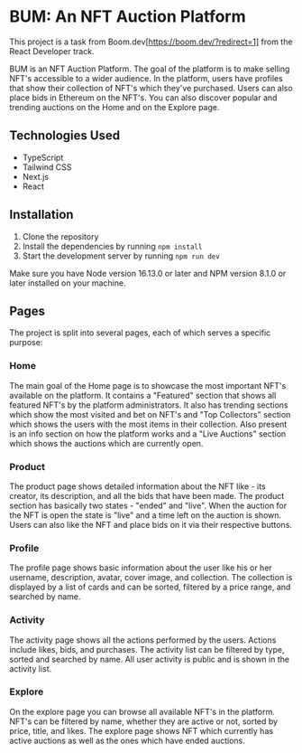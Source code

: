 # BUM: An NFT Auction Platform

This project is a task from Boom.dev[https://boom.dev/?redirect=1] from the React Developer track.

BUM is an NFT Auction Platform. The goal of the platform is to make selling NFT's accessible to a wider audience. In the platform, users have profiles that show their collection of NFT's which they've purchased. Users can also place bids in Ethereum on the NFT's. You can also discover popular and trending auctions on the Home and on the Explore page.

## Technologies Used

- TypeScript
- Tailwind CSS
- Next.js
- React

## Installation

1. Clone the repository
2. Install the dependencies by running `npm install`
3. Start the development server by running `npm run dev`

Make sure you have Node version 16.13.0 or later and NPM version 8.1.0 or later installed on your machine.

## Pages

The project is split into several pages, each of which serves a specific purpose:

### Home

The main goal of the Home page is to showcase the most important NFT's available on the platform. It contains a "Featured" section that shows all featured NFT's by the platform administrators. It also has trending sections which show the most visited and bet on NFT's and "Top Collectors" section which shows the users with the most items in their collection. Also present is an info section on how the platform works and a "Live Auctions" section which shows the auctions which are currently open.

### Product

The product page shows detailed information about the NFT like - its creator, its description, and all the bids that have been made. The product section has basically two states - "ended" and "live". When the auction for the NFT is open the state is "live" and a time left on the auction is shown. Users can also like the NFT and place bids on it via their respective buttons.

### Profile

The profile page shows basic information about the user like his or her username, description, avatar, cover image, and collection. The collection is displayed by a list of cards and can be sorted, filtered by a price range, and searched by name.

### Activity

The activity page shows all the actions performed by the users. Actions include likes, bids, and purchases. The activity list can be filtered by type, sorted and searched by name. All user activity is public and is shown in the activity list.

### Explore

On the explore page you can browse all available NFT's in the platform. NFT's can be filtered by name, whether they are active or not, sorted by price, title, and likes. The explore page shows NFT which currently has active auctions as well as the ones which have ended auctions.
